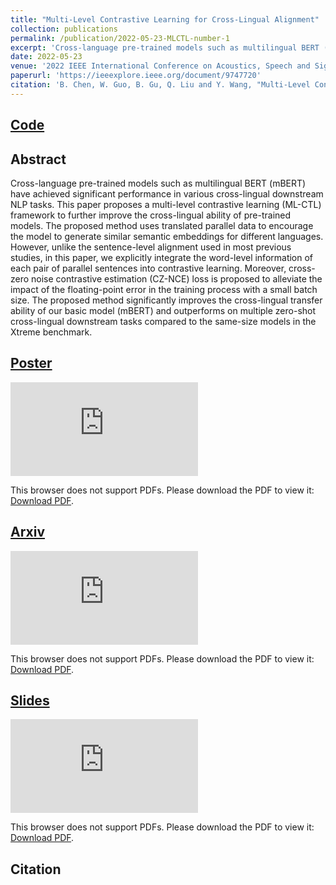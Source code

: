 ```yaml
---
title: "Multi-Level Contrastive Learning for Cross-Lingual Alignment"
collection: publications
permalink: /publication/2022-05-23-MLCTL-number-1
excerpt: 'Cross-language pre-trained models such as multilingual BERT (mBERT) have achieved significant performance in various cross-lingual downstream NLP tasks. This paper proposes a multi-level contrastive learning (ML-CTL) framework to further improve the cross-lingual ability of pre-trained models. The proposed method uses translated parallel data to encourage the model to generate similar semantic embeddings for different languages. However, unlike the sentence-level alignment used in most previous studies, in this paper, we explicitly integrate the word-level information of each pair of parallel sentences into contrastive learning. Moreover, cross-zero noise contrastive estimation (CZ-NCE) loss is proposed to alleviate the impact of the floating-point error in the training process with a small batch size. The proposed method significantly improves the cross-lingual transfer ability of our basic model (mBERT) and outperforms on multiple zero-shot cross-lingual downstream tasks compared to the same-size models in the Xtreme benchmark.'
date: 2022-05-23
venue: '2022 IEEE International Conference on Acoustics, Speech and Signal Processing (ICASSP 2022)'
paperurl: 'https://ieeexplore.ieee.org/document/9747720'
citation: 'B. Chen, W. Guo, B. Gu, Q. Liu and Y. Wang, "Multi-Level Contrastive Learning for Cross-Lingual Alignment," ICASSP 2022 - 2022 IEEE International Conference on Acoustics, Speech and Signal Processing (ICASSP), Singapore, Singapore, 2022, pp. 7947-7951, doi: 10.1109/ICASSP43922.2022.9747720. keywords: {Training;Conferences;Semantics;Bit error rate;Estimation;Benchmark testing;Signal processing;Cross-language pre-trained model;contrastive learning;multi-level;cross-zero NCE;cross-lingual alignment},'
---
```


## [Code](https://github.com/Mckysse/ML-CTL)

## Abstract
Cross-language pre-trained models such as multilingual BERT (mBERT) have achieved significant performance in various cross-lingual downstream NLP tasks. This paper proposes a multi-level contrastive learning (ML-CTL) framework to further improve the cross-lingual ability of pre-trained models. The proposed method uses translated parallel data to encourage the model to generate similar semantic embeddings for different languages. However, unlike the sentence-level alignment used in most previous studies, in this paper, we explicitly integrate the word-level information of each pair of parallel sentences into contrastive learning. Moreover, cross-zero noise contrastive estimation (CZ-NCE) loss is proposed to alleviate the impact of the floating-point error in the training process with a small batch size. The proposed method significantly improves the cross-lingual transfer ability of our basic model (mBERT) and outperforms on multiple zero-shot cross-lingual downstream tasks compared to the same-size models in the Xtreme benchmark.


## [Poster](https://mckysse.github.io/files/ICASSP2022_ML-CTL_poster.pdf)
<object data="https://mckysse.github.io/files/ICASSP2022_ML-CTL_poster.pdf" type="application/pdf" width="900px" height="900px">
    <embed src="https://mckysse.github.io/files/ICASSP2022_ML-CTL_poster.pdf">
        <p>This browser does not support PDFs. Please download the PDF to view it: <a href="https://mckysse.github.io/files/ICASSP2022_ML-CTL_poster.pdf">Download PDF</a>.</p>
    </embed>
</object>


## [Arxiv](https://arxiv.org/pdf/2202.13083.pdf)
<object data="https://arxiv.org/pdf/2202.13083" type="application/pdf" width="900px" height="900px">
    <embed src="https://arxiv.org/pdf/2202.13083">
        <p>This browser does not support PDFs. Please download the PDF to view it: <a href="https://arxiv.org/pdf/2202.13083">Download PDF</a>.</p>
    </embed>
</object>


## [Slides](https://mckysse.github.io/files/ICASSP2022_ML-CTL_slides.pdf)
<object data="https://mckysse.github.io/files/ICASSP2022_ML-CTL_slides.pdf" type="application/pdf" width="900px" height="900px">
    <embed src="https://mckysse.github.io/files/ICASSP2022_ML-CTL_slides.pdf">
        <p>This browser does not support PDFs. Please download the PDF to view it: <a href="https://mckysse.github.io/files/ICASSP2022_ML-CTL_slides.pdf">Download PDF</a>.</p>
    </embed>
</object>

## Citation

